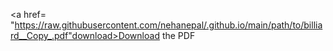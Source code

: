 <a href= "https://raw.githubusercontent.com/nehanepal/.github.io/main/path/to/billiard__Copy_.pdf"download>Download the PDF</a>
